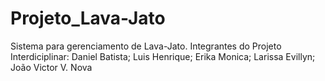 # Projeto_Lava-Jato
Sistema para gerenciamento de Lava-Jato.
Integrantes do Projeto Interdiciplinar:
Daniel Batista;
Luis Henrique;
Erika Monica;
Larissa Evillyn;
João Victor V. Nova
